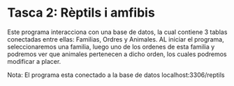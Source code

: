 # Tasca 2: Rèptils i amfibis

Este programa interacciona con una base de datos, la cual contiene 3 tablas conectadas entre ellas: Familias, Ordres y Animales. AL iniciar el programa, seleccionaremos una familia, luego uno de los ordenes de esta familia y podremos ver que animales pertenecen a dicho orden, los cuales podremos modificar a placer.

Nota: El programa esta conectado a la base de datos localhost:3306/reptils
